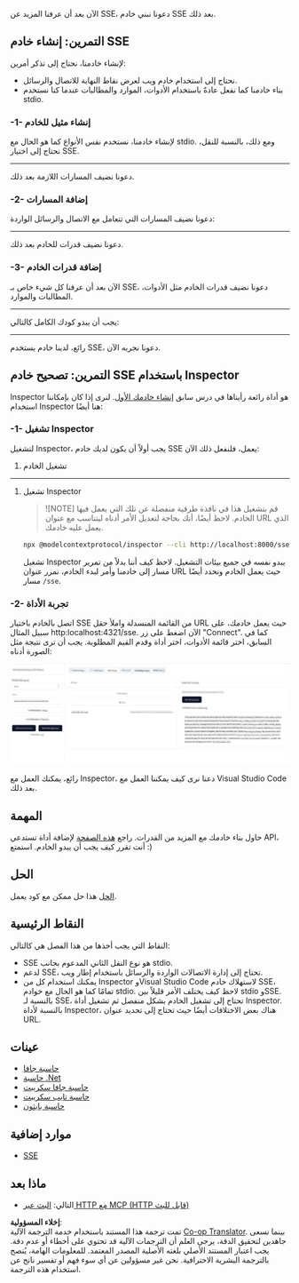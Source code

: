 <!--
CO_OP_TRANSLATOR_METADATA:
{
  "original_hash": "64645691bf0985f1760b948123edf269",
  "translation_date": "2025-06-13T10:41:41+00:00",
  "source_file": "03-GettingStarted/05-sse-server/README.md",
  "language_code": "ar"
}
-->
الآن بعد أن عرفنا المزيد عن SSE، دعونا نبني خادم SSE بعد ذلك.

## التمرين: إنشاء خادم SSE

لإنشاء خادمنا، نحتاج إلى تذكر أمرين:

- نحتاج إلى استخدام خادم ويب لعرض نقاط النهاية للاتصال والرسائل.
- بناء خادمنا كما نفعل عادةً باستخدام الأدوات، الموارد والمطالبات عندما كنا نستخدم stdio.

### -1- إنشاء مثيل للخادم

لإنشاء خادمنا، نستخدم نفس الأنواع كما هو الحال مع stdio. ومع ذلك، بالنسبة للنقل، نحتاج إلى اختيار SSE.

---

دعونا نضيف المسارات اللازمة بعد ذلك.

### -2- إضافة المسارات

دعونا نضيف المسارات التي تتعامل مع الاتصال والرسائل الواردة:

---

دعونا نضيف قدرات للخادم بعد ذلك.

### -3- إضافة قدرات الخادم

الآن بعد أن عرفنا كل شيء خاص بـ SSE، دعونا نضيف قدرات الخادم مثل الأدوات، المطالبات والموارد.

---

يجب أن يبدو كودك الكامل كالتالي:

---

رائع، لدينا خادم يستخدم SSE، دعونا نجربه الآن.

## التمرين: تصحيح خادم SSE باستخدام Inspector

Inspector هو أداة رائعة رأيناها في درس سابق [إنشاء خادمك الأول](/03-GettingStarted/01-first-server/README.md). لنرى إذا كان بإمكاننا استخدام Inspector هنا أيضًا:

### -1- تشغيل Inspector

لتشغيل Inspector، يجب أولاً أن يكون لديك خادم SSE يعمل، فلنفعل ذلك الآن:

1. تشغيل الخادم

---

1. تشغيل Inspector

    > ![NOTE]
    > قم بتشغيل هذا في نافذة طرفية منفصلة عن تلك التي يعمل فيها الخادم. لاحظ أيضًا، أنك بحاجة لتعديل الأمر أدناه ليتناسب مع عنوان URL الذي يعمل عليه خادمك.

    ```sh
    npx @modelcontextprotocol/inspector --cli http://localhost:8000/sse --method tools/list
    ```

    تشغيل Inspector يبدو نفسه في جميع بيئات التشغيل. لاحظ كيف أننا بدلاً من تمرير مسار إلى خادمنا وأمر لبدء الخادم، نمرر عنوان URL حيث يعمل الخادم ونحدد أيضًا مسار `/sse`.

### -2- تجربة الأداة

اتصل بالخادم باختيار SSE من القائمة المنسدلة واملأ حقل URL حيث يعمل خادمك، على سبيل المثال http:localhost:4321/sse. الآن اضغط على زر "Connect". كما في السابق، اختر قائمة الأدوات، اختر أداة وقدم القيم المطلوبة. يجب أن ترى نتيجة مثل الصورة أدناه:

![خادم SSE يعمل في Inspector](../../../../translated_images/sse-inspector.d86628cc597b8fae807a31d3d6837842f5f9ee1bcc6101013fa0c709c96029ad.ar.png)

رائع، يمكنك العمل مع Inspector، دعنا نرى كيف يمكننا العمل مع Visual Studio Code بعد ذلك.

## المهمة

حاول بناء خادمك مع المزيد من القدرات. راجع [هذه الصفحة](https://api.chucknorris.io/) لإضافة أداة تستدعي API، أنت تقرر كيف يجب أن يبدو الخادم. استمتع :)

## الحل

[الحل](./solution/README.md) هذا حل ممكن مع كود يعمل.

## النقاط الرئيسية

النقاط التي يجب أخذها من هذا الفصل هي كالتالي:

- SSE هو نوع النقل الثاني المدعوم بجانب stdio.
- لدعم SSE، تحتاج إلى إدارة الاتصالات الواردة والرسائل باستخدام إطار ويب.
- يمكنك استخدام كل من Inspector وVisual Studio Code لاستهلاك خادم SSE، تمامًا كما هو الحال مع خوادم stdio. لاحظ كيف يختلف الأمر قليلاً بين stdio وSSE. بالنسبة لـ SSE، تحتاج إلى تشغيل الخادم بشكل منفصل ثم تشغيل أداة Inspector. بالنسبة لأداة Inspector، هناك بعض الاختلافات أيضًا حيث تحتاج إلى تحديد عنوان URL.

## عينات

- [حاسبة جافا](../samples/java/calculator/README.md)
- [حاسبة .Net](../../../../03-GettingStarted/samples/csharp)
- [حاسبة جافا سكريبت](../samples/javascript/README.md)
- [حاسبة تايب سكريبت](../samples/typescript/README.md)
- [حاسبة بايثون](../../../../03-GettingStarted/samples/python)

## موارد إضافية

- [SSE](https://developer.mozilla.org/en-US/docs/Web/API/Server-sent_events)

## ماذا بعد

- التالي: [البث عبر HTTP مع MCP (HTTP قابل للبث)](/03-GettingStarted/06-http-streaming/README.md)

**إخلاء المسؤولية**:  
تمت ترجمة هذا المستند باستخدام خدمة الترجمة الآلية [Co-op Translator](https://github.com/Azure/co-op-translator). بينما نسعى جاهدين لتحقيق الدقة، يرجى العلم أن الترجمات الآلية قد تحتوي على أخطاء أو عدم دقة. يجب اعتبار المستند الأصلي بلغته الأصلية المصدر المعتمد. للمعلومات الهامة، يُنصح بالترجمة البشرية الاحترافية. نحن غير مسؤولين عن أي سوء فهم أو تفسير ناتج عن استخدام هذه الترجمة.
